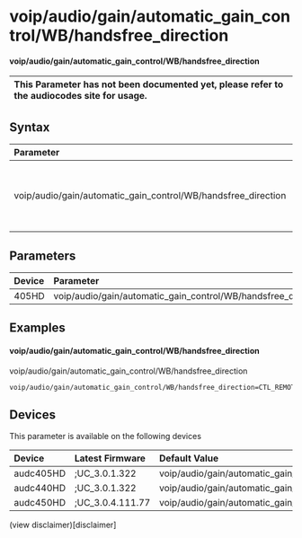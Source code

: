 ﻿---
description: voip/audio/gain/automatic_gain_control/WB/handsfree_direction
search: false
---

# voip/audio/gain/automatic_gain_control/WB/handsfree_direction

#### voip/audio/gain/automatic_gain_control/WB/handsfree_direction


| This Parameter has not been documented yet, please refer to the audiocodes site for usage.  |
| :--- |

## Syntax
| Parameter | Syntax |
| :--- | :--- |
|voip/audio/gain/automatic_gain_control/WB/handsfree_direction | {% raw %} undefined {% endraw %} |

## Parameters
|Device|Parameter|value|Description|
|:---|:---|:---|:---|
| 405HD | voip/audio/gain/automatic_gain_control/WB/handsfree_direction |  |  |

## Examples
#### voip/audio/gain/automatic_gain_control/WB/handsfree_direction

voip/audio/gain/automatic_gain_control/WB/handsfree_direction

```
voip/audio/gain/automatic_gain_control/WB/handsfree_direction=CTL_REMOTE
```

## Devices
This parameter is available on the following devices

| Device | Latest Firmware | Default Value |
|:---|:---|:---|
| audc405HD | ;UC_3.0.1.322 | voip/audio/gain/automatic_gain_control/WB/handsfree_direction=CTL_REMOTE 
| audc440HD | ;UC_3.0.1.322 | voip/audio/gain/automatic_gain_control/WB/handsfree_direction=CTL_REMOTE 
| audc450HD | ;UC_3.0.4.111.77 | voip/audio/gain/automatic_gain_control/WB/handsfree_direction=CTL_REMOTE 

(view disclaimer)[disclaimer]
